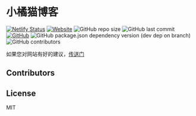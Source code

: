# 小橘猫博客

[![Netlify Status](https://api.netlify.com/api/v1/badges/6009ed65-1c7d-4eab-bb11-9ce0ca7f5078/deploy-status)](https://app.netlify.com/sites/chenyifaer-next/deploys)
[![Website](https://img.shields.io/website?url=https%3A%2F%2Fnext.chenyifaer.com)](https://next.chenyifaer.com)
![GitHub repo size](https://img.shields.io/github/repo-size/chenyifaerfans/chenyifaerfans-next)
![GitHub last commit](https://img.shields.io/github/last-commit/chenyifaerfans/chenyifaerfans-next)
[![GitHub](https://img.shields.io/github/license/chenyifaerfans/chenyifaerfans-next)](https://github.com/chenyifaerfans/chenyifaerfans-next/blob/master/LICENSE.md)
![GitHub package.json dependency version (dev dep on branch)](https://img.shields.io/github/package-json/dependency-version/chenyifaerfans/chenyifaerfans-next/dev/vuepress)
![GitHub contributors](https://img.shields.io/github/contributors/chenyifaerfans/chenyifaerfans-next)

如果您对网站有好的建议，[传送门](https://github.com/chenyifaerfans/chenyifaerfans/issues/35)

## Contributors

<!-- ALL-CONTRIBUTORS-LIST:START - Do not remove or modify this section -->
<!-- prettier-ignore-start -->
<!-- markdownlint-disable -->

<!-- markdownlint-enable -->
<!-- prettier-ignore-end -->
<!-- ALL-CONTRIBUTORS-LIST:END -->

## License

MIT
